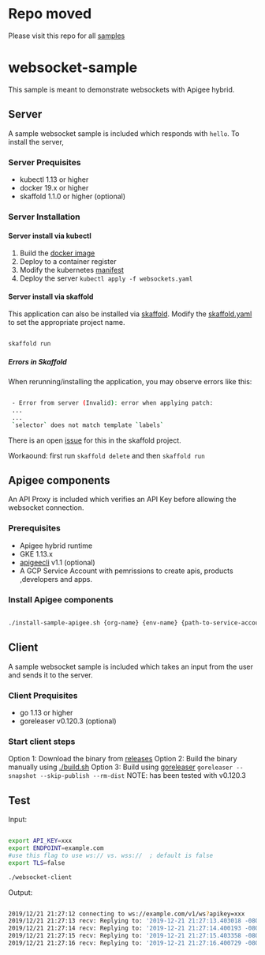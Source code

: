 # Repo moved
Please visit this repo for all [samples](https://github.com/srinandan/sample-apps)

# websocket-sample

This sample is meant to demonstrate websockets with Apigee hybrid.

## Server

A sample websocket sample is included which responds with `hello`. To install the server, 

### Server Prequisites

* kubectl 1.13 or higher
* docker 19.x or higher
* skaffold 1.1.0 or higher (optional)

### Server Installation

#### Server install via kubectl

1. Build the [docker image](./server/Dockerfile)
2. Deploy to a container register
3. Modify the kubernetes [manifest](./server/websockets.yaml)
4. Deploy the server `kubectl apply -f websockets.yaml`

#### Server install via skaffold

This application can also be installed via [skaffold](https://skaffold.dev/). Modify the [skaffold.yaml](./skaffold.yaml) to set the appropriate project name.

```bash

skaffold run
```

##### Errors in Skaffold

When rerunning/installing the application, you may observe errors like this:

```bash

 - Error from server (Invalid): error when applying patch:
 ...
 ...
 `selector` does not match template `labels`
 ```

There is an open [issue](https://github.com/GoogleContainerTools/skaffold/issues/3133) for this in the skaffold project.

Workaound: first run `skaffold delete` and then `skaffold run`

## Apigee components

An API Proxy is included which verifies an API Key before allowing the websocket connection.  

### Prerequisites

* Apigee hybrid runtime
* GKE 1.13.x
* [apigeecli](https://github.com/srinandan/apigeecli) v1.1 (optional)
* A GCP Service Account with pemrissions to create apis, products ,developers and apps.

### Install Apigee components

```bash

./install-sample-apigee.sh {org-name} {env-name} {path-to-service-account.json}
```

## Client

A sample websocket sample is included which takes an input from the user and sends it to the server. 

### Client Prequisites

* go 1.13 or higher
* goreleaser v0.120.3 (optional)

### Start client steps

Option 1: Download the binary from [releases](https://github.com/srinandan/websocket-sample/releases)
Option 2: Build the binary manually using [./build.sh](./client/build.sh)
Option 3: Build using [goreleaser](https://goreleaser.com/) `goreleaser --snapshot --skip-publish --rm-dist`
NOTE: has been tested with v0.120.3

## Test

Input:

```bash

export API_KEY=xxx
export ENDPOINT=example.com
#use this flag to use ws:// vs. wss://  ; default is false
export TLS=false

./websocket-client
```

Output:

```bash

2019/12/21 21:27:12 connecting to ws://example.com/v1/ws?apikey=xxx
2019/12/21 21:27:13 recv: Replying to: '2019-12-21 21:27:13.403018 -0800 PST m=+1.010449853' with 'hello'
2019/12/21 21:27:14 recv: Replying to: '2019-12-21 21:27:14.400193 -0800 PST m=+2.007614408' with 'hello'
2019/12/21 21:27:15 recv: Replying to: '2019-12-21 21:27:15.403358 -0800 PST m=+3.010769896' with 'hello'
2019/12/21 21:27:16 recv: Replying to: '2019-12-21 21:27:16.400729 -0800 PST m=+4.008131894' with 'hello'
```
